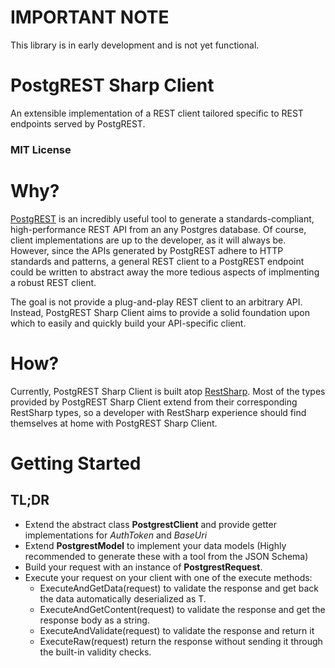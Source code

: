 # IMPORTANT NOTE
This library is in early development and is not yet functional.

# PostgREST Sharp Client
An extensible implementation of a REST client tailored specific to REST endpoints served by PostgREST.

### MIT License

# Why?
[PostgREST](https://github.com/begriffs/postgrest) is an incredibly useful tool to generate a standards-compliant, high-performance REST API from an any Postgres database. Of course, client implementations are up to the developer, as it will always be. However, since the APIs generated by PostgREST adhere to HTTP standards and patterns, a general REST client to a PostgREST endpoint could be written to abstract away the more tedious aspects of implmenting a robust REST client. 

The goal is not provide a plug-and-play REST client to an arbitrary API. Instead, PostgREST Sharp Client aims to provide a solid foundation upon which to easily and quickly build your API-specific client.

# How?
Currently, PostgREST Sharp Client is built atop [RestSharp](https://github.com/restsharp/RestSharp). Most of the types provided by PostgREST Sharp Client extend from their corresponding RestSharp types, so a developer with RestSharp experience should find themselves at home with PostgREST Sharp Client.

# Getting Started

## TL;DR

- Extend the abstract class **PostgrestClient** and provide getter implementations for *AuthToken* and *BaseUri*
- Extend **PostgrestModel** to implement your data models (Highly recommended to generate these with a tool from the JSON Schema)
- Build your request with an instance of **PostgrestRequest**.
- Execute your request on your client with one of the execute methods:
  - ExecuteAndGetData<T>(request) to validate the response and get back the data automatically deserialized as T.
  - ExecuteAndGetContent(request) to validate the response and get the response body as a string.
  - ExecuteAndValidate(request) to validate the response and return it
  - ExecuteRaw(request) return the response without sending it through the built-in validity checks.
